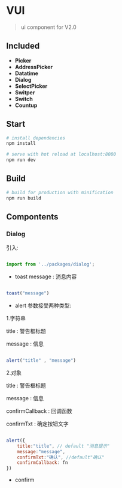 # VUI

> ui component for V2.0

## Included
 - **Picker**
 - **AddressPicker**
 - **Datatime**
 - **Dialog**
 - **SelectPicker**
 - **Switper**
 - **Switch**
 - **Countup**


## Start

``` bash
# install dependencies
npm install

# serve with hot reload at localhost:8080
npm run dev

```

## Build

``` bash
# build for production with minification
npm run build

```

## Compontents

### Dialog

引入:
```js

import from '../packages/dialog';

```

- toast
message : 消息内容

```js

toast("message")

```

- alert
参数接受两种类型:

1.字符串

title : 警告框标题

message : 信息

```js

alert("title" , "message")

```
2.对象

title : 警告框标题

message : 信息

confirmCallback : 回调函数

confirmTxt : 确定按钮文字
```js

alert({
	title:"title", // default "消息提示"
	message:"message",
	confirmTxt:"确认", //default"确认"
	confirmCallback: fn
})


```


- confirm

